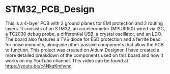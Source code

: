 # STM32_PCB_Design
This is a 4-layer PCB with 2 ground planes for EMI protection and 2 routing layers. It consists of an STM32, an accelerometer (MPU6050) wired via I2C, a TC2030 debug probe, a differential USB, a crystal oscillator, and an LDO. The board also features a TVS diode for ESD protection and a ferrite bead for noise immunity, alongside other passive components that allow the PCB to function. This project was created on Altium Designer\.
I have created a more detailed breakdown of the components used on this board and how it works on my YouTube channel. This video can be found at https://youtu.be/c4NkqKmhvnc
